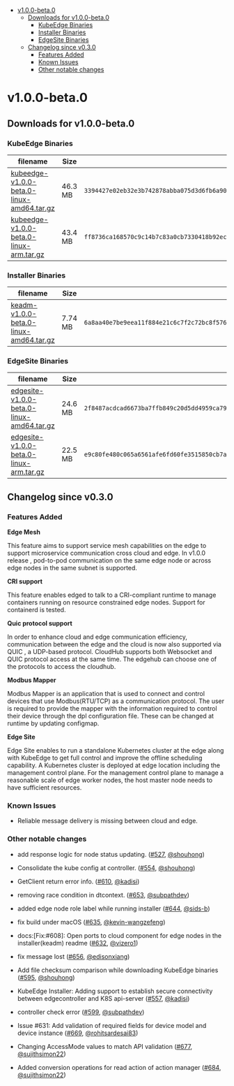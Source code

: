 
   * [v1.0.0-beta.0](#v100-beta0)
      * [Downloads for v1.0.0-beta.0](#downloads-for-v100-beta0)
         * [KubeEdge Binaries](#kubeedge-binaries)
         * [Installer Binaries](#installer-binaries)
         * [EdgeSite Binaries](#edgesite-binaries)
      * [Changelog since v0.3.0](#changelog-since-v030)
         * [Features Added](#features-added)
         * [Known Issues](#known-issues)
         * [Other notable changes](#other-notable-changes)

# v1.0.0-beta.0

## Downloads for v1.0.0-beta.0

### KubeEdge Binaries
| filename | Size | sha512 hash |
| -------- | ---- | ----------- |
| [kubeedge-v1.0.0-beta.0-linux-amd64.tar.gz](https://github.com/kubeedge/kubeedge/releases/download/v1.0.0-beta.0/kubeedge-v1.0.0-beta.0-linux-amd64.tar.gz) | 46.3 MB | `3394427e02eb32e3b742878abba075d3d6fb6a90b1379d1ac7925410a270c4b54b510b93ad4839b952a5bb1627b6e019d843ce28f04f84052d75d2d1176466d9` |
| [kubeedge-v1.0.0-beta.0-linux-arm.tar.gz](https://github.com/kubeedge/kubeedge/releases/download/v1.0.0-beta.0/kubeedge-v1.0.0-beta.0-linux-arm.tar.gz) | 43.4 MB | `ff8736ca168570c9c14b7c83a0cb7330418b92ecf6165acd3fc633120db66e3e4b04de3e3744e1d8f6242d96da5e20e85ae49ddcc187e819c92e7f87ab0ad22a` |

### Installer Binaries
| filename | Size | sha512 hash |
| -------- | ---- | ----------- |
| [keadm-v1.0.0-beta.0-linux-amd64.tar.gz](https://github.com/kubeedge/kubeedge/releases/download/v1.0.0-beta.0/keadm-v1.0.0-beta.0-linux-amd64.tar.gz) | 7.74 MB | `6a8aa40e7be9eea11f884e21c6c7f2c72bc8f5763eea2a6bef3aaeeba61321ac8c1dff213d5e430c4a59163dce1e4e506c8a79bc4cdc6a86c40cfad48f6c5764` |

### EdgeSite Binaries
| filename | Size | sha512 hash |
| -------- | ---- | ----------- |
| [edgesite-v1.0.0-beta.0-linux-amd64.tar.gz](https://github.com/kubeedge/kubeedge/releases/download/v1.0.0-beta.0/edgesite-v1.0.0-beta.0-linux-amd64.tar.gz) | 24.6 MB | `2f8487acdcad6673ba7ffb849c20d5dd4959ca79b5c8407d08710a990dec3bd0a743180b723f94294de11089c9d98acbd5e4933d0f8b077ecaeae0a35cf69d71` |
| [edgesite-v1.0.0-beta.0-linux-arm.tar.gz](https://github.com/kubeedge/kubeedge/releases/download/v1.0.0-beta.0/edgesite-v1.0.0-beta.0-linux-arm.tar.gz) | 22.5 MB | `e9c80fe480c065a6561afe6fd60fe3515850cb7ab98d06df8c206a7ae6a541b63b5a74fce968408afc4d43a82ac0b8d227c524f002659e9b4fd4b5972260e30c` |

## Changelog since v0.3.0

### Features Added 


**Edge Mesh**

This feature aims to support service mesh capabilities on the edge to support microservice communication cross cloud and edge. In v1.0.0 release , pod-to-pod communication on the same edge node or across
edge nodes in the same subnet is supported.

**CRI support**

This feature enables edged to talk to a CRI-compliant runtime to manage containers running on resource constrained edge nodes. Support for containerd is tested.


**Quic protocol support**

In order to enhance cloud and edge communication efficiency, communication between the edge and the cloud is now also supported via QUIC , a UDP-based protocol. CloudHub supports both Websocket and QUIC protocol access at the same time. The edgehub can choose one of the protocols to access the cloudhub.


**Modbus Mapper**

Modbus Mapper is an application that is used to connect and control devices that use Modbus(RTU/TCP) as a communication protocol.  The user is required to provide the mapper with the information required to control their device through the dpl configuration file. These can be changed at runtime by updating configmap.


**Edge Site**

Edge Site enables to run a standalone Kubernetes cluster at the edge along with KubeEdge to get full control and improve the offline scheduling capability. A Kubernetes cluster is deployed at edge location including the management control plane. For the management control plane to manage a reasonable scale of edge worker nodes, the host master node needs to have sufficient resources.


### Known Issues

- Reliable message delivery is missing between cloud and edge.


### Other notable changes

- add response logic for node status updating. ([#527](https://github.com/kubeedge/kubeedge/pull/527), [@shouhong](https://github.com/shouhong))

- Consolidate the kube config at controller. ([#554](https://github.com/kubeedge/kubeedge/pull/554), [@shouhong](https://github.com/shouhong))

- GetClient return error info. ([#610](https://github.com/kubeedge/kubeedge/pull/610), [@kadisi](https://github.com/kadisi))

- removing race condition in dtcontext. ([#653](https://github.com/kubeedge/kubeedge/pull/653), [@subpathdev](https://github.com/subpathdev))

- added edge node role label while running installer ([#644](https://github.com/kubeedge/kubeedge/pull/644), [@sids-b](https://github.com/sids-b))

- fix build under macOS ([#635](https://github.com/kubeedge/kubeedge/pull/635), [@kevin-wangzefeng](https://github.com/kevin-wangzefeng))

- docs:[Fix:#608]: Open ports to cloud component for edge nodes in the installer(keadm) readme ([#632](https://github.com/kubeedge/kubeedge/pull/635), [@vizero1](https://github.com/vizero1))

- fix message lost ([#656](https://github.com/kubeedge/kubeedge/pull/656), [@edisonxiang](https://github.com/edisonxiang))

- Add file checksum comparison while downloading KubeEdge binaries ([#595](https://github.com/kubeedge/kubeedge/pull/595), [@shouhong](https://github.com/shouhong))

- KubeEdge Installer: Adding support to establish secure connectivity between edgecontroller and K8S api-server ([#557](https://github.com/kubeedge/kubeedge/pull/557), [@kadisi](https://github.com/kadisi))

- controller check error ([#599](https://github.com/kubeedge/kubeedge/pull/599), [@subpathdev](https://github.com/subpathdev))

- Issue #631: Add validation of required fields for device model and device instance ([#669](https://github.com/kubeedge/kubeedge/pull/669), [@rohitsardesai83](https://github.com/rohitsardesai83))

- Changing AccessMode values to match API validation ([#677](https://github.com/kubeedge/kubeedge/pull/677), [@sujithsimon22](https://github.com/sujithsimon22))

- Added conversion operations for read action of action manager ([#684](https://github.com/kubeedge/kubeedge/pull/684), [@sujithsimon22](https://github.com/sujithsimon22))
